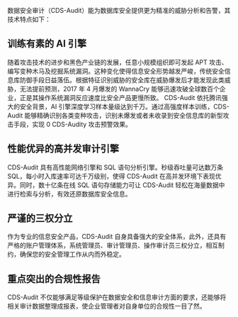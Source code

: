 数据安全审计（CDS-Audit）能为数据库安全提供更为精准的威胁分析和告警，其技术特点如下：
## 训练有素的 AI 引擎
随着攻击技术的进步和黑色产业链的发展，任意小规模组织即可发起 APT 攻击、编写变种木马及挖掘系统漏洞。这种变化使得信息安全形势越发严峻，传统安全信息库防御手段日益落伍。根据特征识别威胁的安全库在威胁爆发后才能发现此类威胁，无法提前预测，2017 年 4 月爆发的 WannaCry 能够迅速攻破全球数百个企业，正是其操作系统漏洞反应速度比安全产品更慢所致。
CDS-Audit 依托腾讯强大的安全背景，AI 引擎深度学习样本量级达到千万。通过高强度样本训练，CDS-Audit 能够精确识别各类变种攻击，识别未爆发或者未收录到安全信息库的新型攻击手段，实现 0 CDS-Audity 攻击预警效果。
## 性能优异的高并发审计引擎
CDS-Audit 具有高性能网络引擎和 SQL 语句分析引擎。秒级吞吐量可达数万条 SQL，每小时入库速率可达千万级别，使得 CDS-Audit 在高并发环境下表现优异。同时，数十亿条在线 SQL 语句存储能力可让 CDS-Audit 轻松在海量数据中进行检索与分析，有效还原数据库安全信息。
## 严谨的三权分立
作为专业的信息安全产品，CDS-Audit 自身具备强大的安全体系，此外，还具有严格的账户管理体系，系统管理员、审计管理员、操作审计员三权分立，相互制约，确保您的安全管理工作从内而外稳定。
## 重点突出的合规性报告
CDS-Audit 不仅能够满足等级保护在数据安全和信息审计方面的要求，还能够将相关审计数据整理成报表，使企业管理者对自身单位的合规性一目了然。
